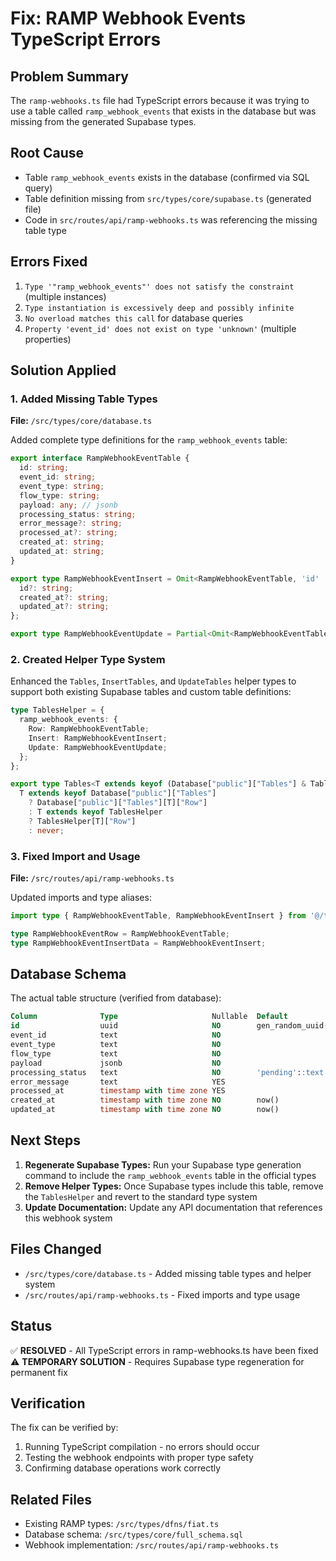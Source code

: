 # Fix: RAMP Webhook Events TypeScript Errors

## Problem Summary
The `ramp-webhooks.ts` file had TypeScript errors because it was trying to use a table called `ramp_webhook_events` that exists in the database but was missing from the generated Supabase types.

## Root Cause
- Table `ramp_webhook_events` exists in the database (confirmed via SQL query)
- Table definition missing from `src/types/core/supabase.ts` (generated file)
- Code in `src/routes/api/ramp-webhooks.ts` was referencing the missing table type

## Errors Fixed
1. `Type '"ramp_webhook_events"' does not satisfy the constraint` (multiple instances)
2. `Type instantiation is excessively deep and possibly infinite` 
3. `No overload matches this call` for database queries
4. `Property 'event_id' does not exist on type 'unknown'` (multiple properties)

## Solution Applied

### 1. Added Missing Table Types
**File:** `/src/types/core/database.ts`

Added complete type definitions for the `ramp_webhook_events` table:
```typescript
export interface RampWebhookEventTable {
  id: string;
  event_id: string;
  event_type: string;
  flow_type: string;
  payload: any; // jsonb
  processing_status: string;
  error_message?: string;
  processed_at?: string;
  created_at: string;
  updated_at: string;
}

export type RampWebhookEventInsert = Omit<RampWebhookEventTable, 'id' | 'created_at' | 'updated_at'> & {
  id?: string;
  created_at?: string;
  updated_at?: string;
};

export type RampWebhookEventUpdate = Partial<Omit<RampWebhookEventTable, 'id' | 'event_id' | 'created_at'>>;
```

### 2. Created Helper Type System
Enhanced the `Tables`, `InsertTables`, and `UpdateTables` helper types to support both existing Supabase tables and custom table definitions:

```typescript
type TablesHelper = {
  ramp_webhook_events: {
    Row: RampWebhookEventTable;
    Insert: RampWebhookEventInsert;
    Update: RampWebhookEventUpdate;
  };
};

export type Tables<T extends keyof (Database["public"]["Tables"] & TablesHelper)> =
  T extends keyof Database["public"]["Tables"] 
    ? Database["public"]["Tables"][T]["Row"]
    : T extends keyof TablesHelper
    ? TablesHelper[T]["Row"]
    : never;
```

### 3. Fixed Import and Usage
**File:** `/src/routes/api/ramp-webhooks.ts`

Updated imports and type aliases:
```typescript
import type { RampWebhookEventTable, RampWebhookEventInsert } from '@/types/core/database';

type RampWebhookEventRow = RampWebhookEventTable;
type RampWebhookEventInsertData = RampWebhookEventInsert;
```

## Database Schema
The actual table structure (verified from database):
```sql
Column              Type                     Nullable  Default
id                  uuid                     NO        gen_random_uuid()
event_id            text                     NO        
event_type          text                     NO        
flow_type           text                     NO        
payload             jsonb                    NO        
processing_status   text                     NO        'pending'::text
error_message       text                     YES       
processed_at        timestamp with time zone YES       
created_at          timestamp with time zone NO        now()
updated_at          timestamp with time zone NO        now()
```

## Next Steps
1. **Regenerate Supabase Types:** Run your Supabase type generation command to include the `ramp_webhook_events` table in the official types
2. **Remove Helper Types:** Once Supabase types include this table, remove the `TablesHelper` and revert to the standard type system
3. **Update Documentation:** Update any API documentation that references this webhook system

## Files Changed
- `/src/types/core/database.ts` - Added missing table types and helper system
- `/src/routes/api/ramp-webhooks.ts` - Fixed imports and type usage

## Status
✅ **RESOLVED** - All TypeScript errors in ramp-webhooks.ts have been fixed
⚠️ **TEMPORARY SOLUTION** - Requires Supabase type regeneration for permanent fix

## Verification
The fix can be verified by:
1. Running TypeScript compilation - no errors should occur
2. Testing the webhook endpoints with proper type safety
3. Confirming database operations work correctly

## Related Files
- Existing RAMP types: `/src/types/dfns/fiat.ts`
- Database schema: `/src/types/core/full_schema.sql`
- Webhook implementation: `/src/routes/api/ramp-webhooks.ts`

